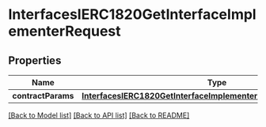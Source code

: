 # InterfacesIERC1820GetInterfaceImplementerRequest

## Properties
Name | Type | Description | Notes
------------ | ------------- | ------------- | -------------
**contractParams** | [**InterfacesIERC1820GetInterfaceImplementerRequestContractParams**](InterfacesIERC1820GetInterfaceImplementerRequestContractParams.md) |  | 

[[Back to Model list]](../README.md#documentation-for-models) [[Back to API list]](../README.md#documentation-for-api-endpoints) [[Back to README]](../README.md)


